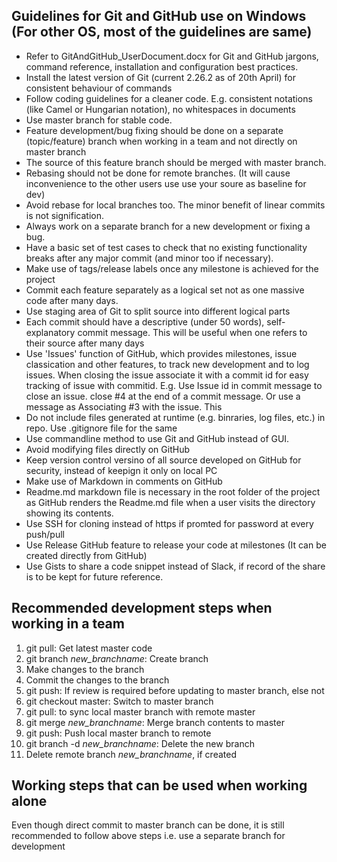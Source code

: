 
## Guidelines for Git and GitHub use on Windows (For other OS, most of the guidelines are same) 

* Refer to GitAndGitHub_UserDocument.docx for Git and GitHub jargons, command reference, installation and configuration best practices.
* Install the latest version of Git (current 2.26.2 as of 20th April) for consistent behaviour of commands
* Follow coding guidelines for a cleaner code. E.g. consistent notations (like Camel or Hungarian notation), no whitespaces in documents
* Use master branch for stable code. 
* Feature development/bug fixing should be done on a separate (topic/feature) branch when working in a team and not directly on master branch
* The source of this feature branch should be merged with master branch.
* Rebasing should not be done for remote branches. (It will cause inconvenience to the other users use use your soure as baseline for dev)
* Avoid rebase for local branches too. The minor benefit of linear commits is not signification.
* Always work on a separate branch for a new development or fixing a bug.
* Have a basic set of test cases to check that no existing functionality breaks after any major commit (and minor too if necessary).
* Make use of tags/release labels once any milestone is achieved for the project
* Commit each feature separately as a logical set not as one massive code after many days. 
* Use staging area of Git to split source into different logical parts
* Each commit should have a descriptive (under 50 words), self-explanatory commit message. This will be useful when one refers to their source after many days
* Use 'Issues' function of GitHub, which provides milestones, issue classication and other features, to track new development and to log issues.
  When closing the issue associate it with a commit id for easy tracking of issue with commitid. 
  E.g. Use Issue id in commit message to close an issue. 
  close #4 at the end of a commit message. Or use a message as Associating #3 with the issue. This 
* Do not include files generated at runtime (e.g. binraries, log files, etc.) in repo. Use .gitignore file for the same
* Use commandline method to use Git and GitHub instead of GUI.
* Avoid modifying files directly on GitHub
* Keep version control versino of all source developed on GitHub for security, instead of keepign it only on local PC
* Make use of Markdown in comments on GitHub
* Readme.md markdown file is necessary in the root folder of the project as GitHub renders the Readme.md file when a user visits the directory showing its contents.
* Use SSH for cloning instead of https if promted for password at every push/pull
* Use Release GitHub feature to release your code at milestones (It can be created directly from GitHub)
* Use Gists to share a code snippet instead of Slack, if record of the share is to be kept for future reference.

## Recommended development steps when working in a team
1. git pull: Get latest master code
1. git branch *new_branchname*: Create branch
1. Make changes to the branch
1. Commit the changes to the branch
1. git push: If review is required before updating to master branch, else not
1. git checkout master: Switch to master branch
1. git pull: to sync local master branch with remote master
1. git merge *new_branchname*: Merge branch contents to master
1. git push: Push local master branch to remote
1. git branch -d *new_branchname*: Delete the new branch
1. Delete remote branch *new_branchname*, if created

## Working steps that can be used when working alone
Even though direct commit to master branch can be done, it is still recommended to follow above steps i.e. use a separate branch for development

